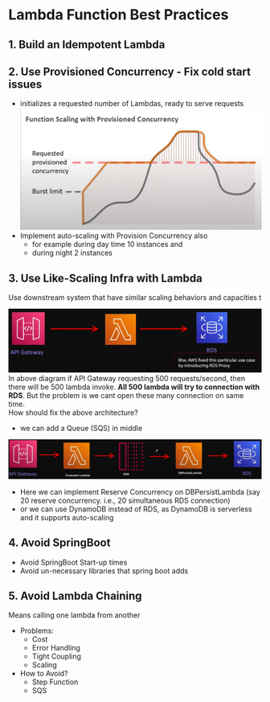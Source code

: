 #  Lambda Function Best Practices
## 1. Build an Idempotent Lambda

## 2. Use Provisioned Concurrency - Fix cold start issues
- initializes a requested number of Lambdas, ready to serve requests
  ![img.png](img.png)
- Implement auto-scaling with Provision Concurrency also 
  - for example during day time 10 instances and 
  - during night 2 instances

## 3. Use Like-Scaling Infra with Lambda 
Use downstream system that have similar scaling behaviors and capacities t

![img_1.png](img_1.png)
In above diagram if API Gateway requesting 500 requests/second, then there will be 500 lambda invoke. **All 500 lambda will try to connection with RDS**. But the problem is we cant open these many connection on same time. <br/> How should fix the above architecture?
- we can add a Queue (SQS) in middle

![img_2.png](img_2.png)
- Here we can implement Reserve Concurrency on DBPersistLambda (say 20 reserve concurrency. i.e., 20 simultaneous RDS connection)
- or we can use DynamoDB instead of RDS, as DynamoDB is serverless and it supports auto-scaling

## 4. Avoid SpringBoot
- Avoid SpringBoot Start-up times
- Avoid un-necessary libraries that spring boot adds


## 5. Avoid Lambda Chaining
Means calling one lambda from another
- Problems:
  - Cost
  - Error Handling
  - Tight Coupling
  - Scaling
- How to Avoid?
  - Step Function
  - SQS